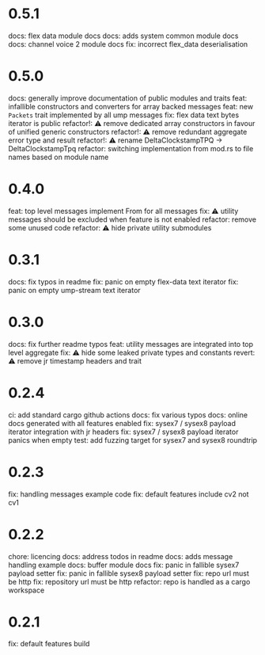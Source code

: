 # 0.5.1
docs: flex data module docs
docs: adds system common module docs
docs: channel voice 2 module docs
fix: incorrect flex_data deserialisation

# 0.5.0
docs: generally improve documentation of public modules and traits
feat: infallible constructors and converters for array backed messages
feat: new `Packets` trait implemented by all ump messages
fix: flex data text bytes iterator is public
refactor!: ⚠️  remove dedicated array constructors in favour of unified generic constructors
refactor!: ⚠️  remove redundant aggregate error type and result
refactor!: ⚠️  rename DeltaClockstampTPQ -> DeltaClockstampTpq
refactor: switching implementation from mod.rs to file names based on module name

# 0.4.0
feat: top level messages implement From for all messages
fix: ⚠️  utility messages should be excluded when feature is not enabled
refactor: remove some unused code
refactor: ⚠️  hide private utility submodules

# 0.3.1
docs: fix typos in readme
fix: panic on empty flex-data text iterator
fix: panic on empty ump-stream text iterator

# 0.3.0
docs: fix further readme typos
feat: utility messages are integrated into top level aggregate
fix: ⚠️  hide some leaked private types and constants
revert: ⚠️  remove jr timestamp headers and trait

# 0.2.4
ci: add standard cargo github actions
docs: fix various typos
docs: online docs generated with all features enabled
fix: sysex7 / sysex8 payload iterator integration with jr headers
fix: sysex7 / sysex8 payload iterator panics when empty
test: add fuzzing target for sysex7 and sysex8 roundtrip

# 0.2.3
fix: handling messages example code
fix: default features include cv2 not cv1

# 0.2.2
chore: licencing
docs: address todos in readme
docs: adds message handling example
docs: buffer module docs
fix: panic in fallible sysex7 payload setter
fix: panic in fallible sysex8 payload setter
fix: repo url must be http
fix: repository url must be http
refactor: repo is handled as a cargo workspace

# 0.2.1
fix: default features build
